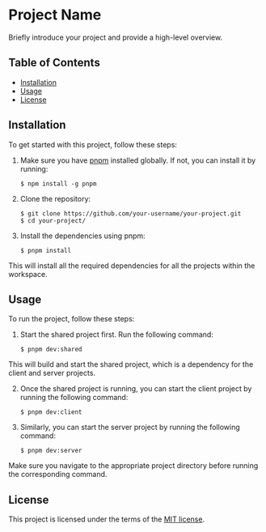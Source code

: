 # Project Name

Briefly introduce your project and provide a high-level overview.

## Table of Contents
- [Installation](#installation)
- [Usage](#usage)
- [License](#license)

## Installation

To get started with this project, follow these steps:

1. Make sure you have [pnpm](https://pnpm.io/) installed globally. If not, you can install it by running:

   ```shell
   $ npm install -g pnpm
   ```

2. Clone the repository:
    
    ```shell
    $ git clone https://github.com/your-username/your-project.git
    $ cd your-project/
    ````
3. Install the dependencies using pnpm:
    ```shell
    $ pnpm install
    ```

This will install all the required dependencies for all the projects within the workspace.

## Usage

To run the project, follow these steps:

1. Start the shared project first. Run the following command:

    ```shell
    $ pnpm dev:shared
    ````

This will build and start the shared project, which is a dependency for the client and server projects.

2. Once the shared project is running, you can start the client project by running the following command:

    ```shell
    $ pnpm dev:client
    ```

3. Similarly, you can start the server project by running the following command:

    ```shell
    $ pnpm dev:server
    ```

Make sure you navigate to the appropriate project directory before running the corresponding command.

## License

This project is licensed under the terms of the [MIT license](/LICENSE).
